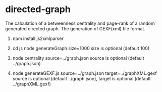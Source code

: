 # directed-graph
The calculation of a betweenness centrality and page-rank of a random generated directed graph.
The generation of GEXF(xml) file format.

1.  npm install js2xmlparser
2.  cd js
    node generateGraph size=1000
    size is optional (default 100)

3.  node centrality source=../graph.json
    source is optional (default ../graph.json)

4.  node generateGEXF.js source=../graph.json target=../graphXML.gexf
    source is optional (default ../graph.json), target is optional (default ../graphXML.gexf)